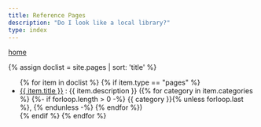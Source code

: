 ```yaml
---
title: Reference Pages
description: "Do I look like a local library?"
type: index
---
```


[home](/)

<!--
{% assign doclist = site.pages | sort: 'title' %}
<ol>
{% for item in doclist %}
    <li><a href="{{ item.url }}">{{ item.title }}</a></li>
{% endfor %}
</ol>
-->

{% assign doclist = site.pages | sort: 'title' %}
<ul>
{% for item in doclist %}
  {% if item.type == "pages" %}
    <li>
      <a href="{{ item.url }}">{{ item.title }}</a> : {{ item.description }}
      ({% for category in item.categories %}
        {%- if forloop.length > 0 -%}
        {{ category }}{% unless forloop.last %}, {% endunless -%}
      {% endfor %})
    </li>
  {% endif %}
{% endfor %}
</ul>
